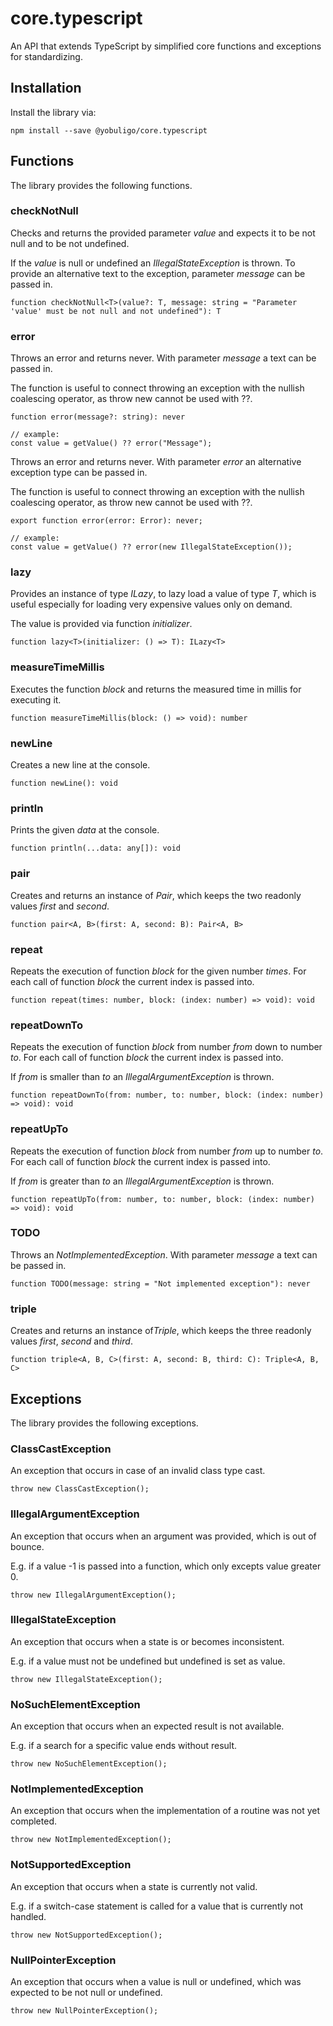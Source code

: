 # core.typescript
An API that extends TypeScript by simplified core functions and exceptions for standardizing.

## Installation
Install the library via:
```
npm install --save @yobuligo/core.typescript
```

## Functions
The library provides the following functions.

### checkNotNull
 Checks and returns the provided parameter *value* and expects it to be not null and to be not undefined.

 If the *value* is null or undefined an *IllegalStateException* is thrown.
 To provide an alternative text to the exception, parameter *message* can be passed in.
```
function checkNotNull<T>(value?: T, message: string = "Parameter 'value' must be not null and not undefined"): T
```

### error
Throws an error and returns never. With parameter *message* a text can be passed in.

The function is useful to connect throwing an exception with the nullish coalescing operator, as throw new cannot be used with ??.
```
function error(message?: string): never

// example:
const value = getValue() ?? error("Message");
```

Throws an error and returns never. With parameter *error* an alternative exception type can be passed in.

The function is useful to connect throwing an exception with the nullish coalescing operator, as throw new cannot be used with ??.
```
export function error(error: Error): never;

// example:
const value = getValue() ?? error(new IllegalStateException());
```

### lazy
Provides an instance of type *ILazy*, to lazy load a value of type *T*, which is useful especially for loading very expensive values only on demand.

The value is provided via function *initializer*.
```
function lazy<T>(initializer: () => T): ILazy<T>
```

### measureTimeMillis
Executes the function *block* and returns the measured time in millis for executing it.
```
function measureTimeMillis(block: () => void): number
```

### newLine
Creates a new line at the console.
```
function newLine(): void
```

### println
Prints the given *data* at the console.
```
function println(...data: any[]): void
```

### pair
Creates and returns an instance of *Pair*, which keeps the two readonly values *first* and *second*.
```
function pair<A, B>(first: A, second: B): Pair<A, B>
```

### repeat
Repeats the execution of function *block* for the given number *times*. For each call of function *block* the current index is passed into.
```
function repeat(times: number, block: (index: number) => void): void
```

### repeatDownTo
Repeats the execution of function *block* from number *from* down to number *to*.
For each call of function *block* the current index is passed into.

If *from* is smaller than *to* an *IllegalArgumentException* is thrown.
```
function repeatDownTo(from: number, to: number, block: (index: number) => void): void
```

### repeatUpTo
Repeats the execution of function *block* from number *from* up to number *to*.
For each call of function *block* the current index is passed into.

If *from* is greater than *to* an *IllegalArgumentException* is thrown.
```
function repeatUpTo(from: number, to: number, block: (index: number) => void): void
```

### TODO
Throws an *NotImplementedException*. With parameter *message* a text can be passed in.
```
function TODO(message: string = "Not implemented exception"): never
```

### triple
Creates and returns an instance of*Triple*, which keeps the three readonly values *first*, *second* and *third*.
```
function triple<A, B, C>(first: A, second: B, third: C): Triple<A, B, C>
```

## Exceptions
The library provides the following exceptions.

### ClassCastException
An exception that occurs in case of an invalid class type cast.
```
throw new ClassCastException();
```

### IllegalArgumentException
An exception that occurs when an argument was provided, which is out of bounce.

E.g. if a value -1 is passed into a function, which only excepts value greater 0.
```
throw new IllegalArgumentException();
```
 
### IllegalStateException
An exception that occurs when a state is or becomes inconsistent.

E.g. if a value must not be undefined but undefined is set as value.
```
throw new IllegalStateException();
```

### NoSuchElementException
An exception that occurs when an expected result is not available.

E.g. if a search for a specific value ends without result.
```
throw new NoSuchElementException();
```

### NotImplementedException
An exception that occurs when the implementation of a routine was not yet completed.
```
throw new NotImplementedException();
```

### NotSupportedException
An exception that occurs when a state is currently not valid.

E.g. if a switch-case statement is called for a value that is currently not handled.
```
throw new NotSupportedException();
```

### NullPointerException
An exception that occurs when a value is null or undefined, which was expected to be not null or undefined.
```
throw new NullPointerException();
```
